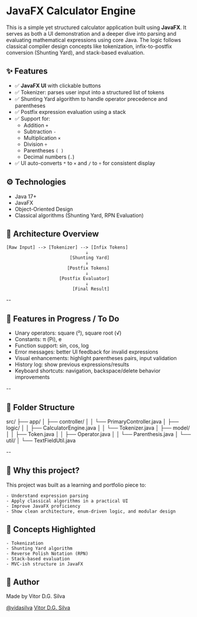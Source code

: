 # JavaFX Calculator Engine

This is a simple yet structured calculator application built using **JavaFX**. It serves as both a UI demonstration and a deeper dive into parsing and evaluating mathematical expressions using core Java. The logic follows classical compiler design concepts like tokenization, infix-to-postfix conversion (Shunting Yard), and stack-based evaluation.

## ✨ Features

- ✅ **JavaFX UI** with clickable buttons
- ✅ Tokenizer: parses user input into a structured list of tokens
- ✅ Shunting Yard algorithm to handle operator precedence and parentheses
- ✅ Postfix expression evaluation using a stack
- ✅ Support for:
  - Addition `+`
  - Subtraction `-`
  - Multiplication `×`
  - Division `÷`
  - Parentheses `( )`
  - Decimal numbers (`.`)
- ✅ UI auto-converts `*` to `×` and `/` to `÷` for consistent display

## ⚙️ Technologies

- Java 17+
- JavaFX
- Object-Oriented Design
- Classical algorithms (Shunting Yard, RPN Evaluation)

## 🧠 Architecture Overview

```plaintext
[Raw Input] --> [Tokenizer] --> [Infix Tokens]
                              ↓
                        [Shunting Yard]
                              ↓
                       [Postfix Tokens]
                              ↓
                    [Postfix Evaluator]
                              ↓
                         [Final Result]

```

--
                         
## 🚧 Features in Progress / To Do

- Unary operators: square (²), square root (√)
- Constants: π (Pi), e
- Function support: sin, cos, log
- Error messages: better UI feedback for invalid expressions
- Visual enhancements: highlight parentheses pairs, input validation
- History log: show previous expressions/results
- Keyboard shortcuts: navigation, backspace/delete behavior improvements

--

## 📁 Folder Structure

src/
├── app/
│   ├── controller/
│   │   └── PrimaryController.java
│   ├── logic/
│   │   ├── CalculatorEngine.java
│   │   └── Tokenizer.java
│   ├── model/
│   │   ├── Token.java
│   │   ├── Operator.java
│   │   └── Parenthesis.java
│   └── util/
│       └── TextFieldUtil.java

--

## 🎯 Why this project?

This project was built as a learning and portfolio piece to:

    - Understand expression parsing
    - Apply classical algorithms in a practical UI
    - Improve JavaFX proficiency
    - Show clean architecture, enum-driven logic, and modular design

## 🧠 Concepts Highlighted

    - Tokenization
    - Shunting Yard algorithm
    - Reverse Polish Notation (RPN)
    - Stack-based evaluation
    - MVC-ish structure in JavaFX

## 👤 Author

Made by Vitor D.G. Silva

[@vidasilva](https://github.com/vidasilva)
[Vitor D.G. Silva](https://www.linkedin.com/in/vidasilva/)
